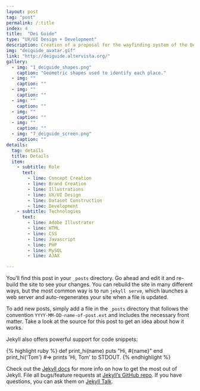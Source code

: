 ```yaml
---
layout: post
tag: "post"
permalink: /:title
index: 4
title:  "Dei Guide"
type: "UX/UI Design + Development"
description: Creation of a proposal for the wayfinding system of the Department of Informatics Engineering at the University of Coimbra, Portugal. The system presented the teachers bureaus and the way to get there, the different services available inside the department and the path to every room of the building. This academic project was developed in group and consisted in finding the better solution to communicate precisely the information needed by the user in the less time possible. In this way, the approach followed was to associate each one of the main places to a different shape with a specific color and concentrate all the communication basis in these elementary shapes.
img: "deiguide_avatar.gif"
link: "http://deiguide.altervista.org/"
gallery:
  - img: "1_deiguide_shapes.png"
    caption: "Geometric shapes used to identify each place."
  - img: ""
    caption: ""
  - img: ""
    caption: ""
  - img: ""
    caption: ""
  - img: ""
    caption: ""
  - img: ""
    caption: ""
  - img: "7_deiguide_screen.png"
    caption: ""
details:
  tag: details
  title: Details
  item:
    - subtitle: Role
      text:
        - line: Concept Creation
        - line: Brand Creation
        - line: Illustrations
        - line: UX/UI Design
        - line: Dataset Construction
        - line: Development
    - subtitle: Technologies
      text:
        - line: Adobe Illustrator
        - line: HTML
        - line: CSS
        - line: Javascript
        - line: PHP
        - line: MySQL
        - line: AJAX

---
```

You’ll find this post in your `_posts` directory. Go ahead and edit it and re-build the site to see your changes. You can rebuild the site in many different ways, but the most common way is to run `jekyll serve`, which launches a web server and auto-regenerates your site when a file is updated.

To add new posts, simply add a file in the `_posts` directory that follows the convention `YYYY-MM-DD-name-of-post.ext` and includes the necessary front matter. Take a look at the source for this post to get an idea about how it works.

Jekyll also offers powerful support for code snippets:

{% highlight ruby %}
def print_hi(name)
  puts "Hi, #{name}"
end
print_hi('Tom')
#=> prints 'Hi, Tom' to STDOUT.
{% endhighlight %}

Check out the [Jekyll docs][jekyll-docs] for more info on how to get the most out of Jekyll. File all bugs/feature requests at [Jekyll’s GitHub repo][jekyll-gh]. If you have questions, you can ask them on [Jekyll Talk][jekyll-talk].

[jekyll-docs]: https://jekyllrb.com/docs/home
[jekyll-gh]:   https://github.com/jekyll/jekyll
[jekyll-talk]: https://talk.jekyllrb.com/
